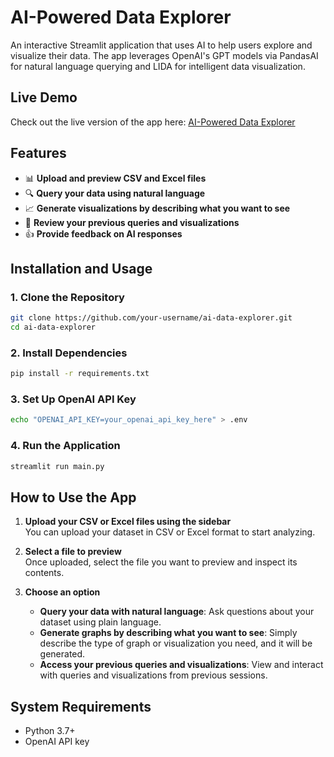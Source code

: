 # AI-Powered Data Explorer

An interactive Streamlit application that uses AI to help users explore and visualize their data. The app leverages OpenAI's GPT models via PandasAI for natural language querying and LIDA for intelligent data visualization.

## Live Demo
Check out the live version of the app here: [AI-Powered Data Explorer](https://cybersierratechassessment-e2lzvhfjiqwdtmaaq4wstd.streamlit.app/)

## Features

- 📊 **Upload and preview CSV and Excel files**  
- 🔍 **Query your data using natural language**  
- 📈 **Generate visualizations by describing what you want to see**  
- 🔄 **Review your previous queries and visualizations**  
- 👍 **Provide feedback on AI responses**  

## Installation and Usage

### 1. Clone the Repository
```bash
git clone https://github.com/your-username/ai-data-explorer.git
cd ai-data-explorer
```

### 2. Install Dependencies
```bash
pip install -r requirements.txt
```

### 3. Set Up OpenAI API Key
```bash
echo "OPENAI_API_KEY=your_openai_api_key_here" > .env
```

### 4. Run the Application
```bash
streamlit run main.py
```

## How to Use the App

1. **Upload your CSV or Excel files using the sidebar**  
   You can upload your dataset in CSV or Excel format to start analyzing.

2. **Select a file to preview**  
   Once uploaded, select the file you want to preview and inspect its contents.

3. **Choose an option**  
   - **Query your data with natural language**: Ask questions about your dataset using plain language.
   - **Generate graphs by describing what you want to see**: Simply describe the type of graph or visualization you need, and it will be generated.
   - **Access your previous queries and visualizations**: View and interact with queries and visualizations from previous sessions.

## System Requirements

- Python 3.7+
- OpenAI API key
